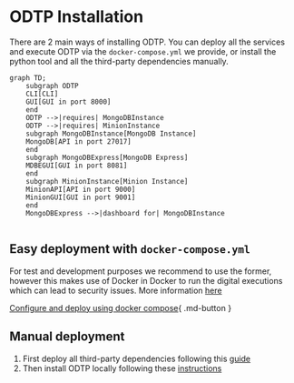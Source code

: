 # ODTP Installation

There are 2 main ways of installing ODTP. You can deploy all the services and execute ODTP via the `docker-compose.yml` we provide, or install the python tool and all the third-party dependencies manually. 

``` mermaid
graph TD;
    subgraph ODTP
    CLI[CLI]
    GUI[GUI in port 8000]
    end
    ODTP -->|requires| MongoDBInstance
    ODTP -->|requires| MinionInstance
    subgraph MongoDBInstance[MongoDB Instance]
    MongoDB[API in port 27017]
    end
    subgraph MongoDBExpress[MongoDB Express]
    MDBEGUI[GUI in port 8081]
    end
    subgraph MinionInstance[Minion Instance]
    MinionAPI[API in port 9000]
    MinionGUI[GUI in port 9001]
    end
    MongoDBExpress -->|dashboard for| MongoDBInstance
    
``` 

## Easy deployment with `docker-compose.yml`
For test and development purposes we recommend to use the former, however this makes use of Docker in Docker to run the digital executions which can lead to security issues. More information [here]()

[Configure and deploy using docker compose](docker-compose.md){ .md-button }

## Manual deployment

1. First deploy all third-party dependencies following this [guide](odtp-third-party-services.md)
2. Then install ODTP locally following these [instructions](odtp-local-installation.md)
